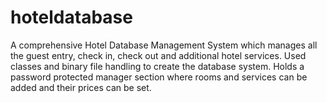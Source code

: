 # hoteldatabase
​A comprehensive Hotel Database Management System which manages all the guest entry, check in, check out and additional hotel services. Used classes and binary file handling to create the database system. Holds a password protected manager section where rooms and services can be added and their prices can be set.
